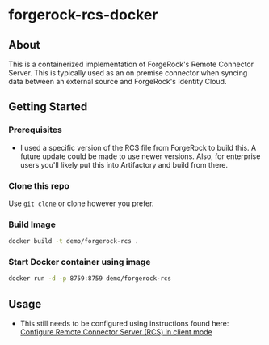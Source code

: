 # forgerock-rcs-docker

## About
This is a containerized implementation of ForgeRock's Remote Connector Server.  This is typically used as an on premise connector when syncing data between an external source and ForgeRock's Identity Cloud.
## Getting Started
### Prerequisites
* I used a specific version of the RCS file from ForgeRock to build this.  A future update could be made to use newer versions.  Also, for enterprise users you'll likely put this into Artifactory and build from there.

### Clone this repo 
Use ```git clone``` or clone however you prefer.
### Build Image 
```bash
docker build -t demo/forgerock-rcs .
```

### Start Docker container using image
```bash
docker run -d -p 8759:8759 demo/forgerock-rcs
```

## Usage 
* This still needs to be configured using instructions found here: [Configure Remote Connector Server (RCS) in client mode](https://backstage.forgerock.com/docs/idcloud-idm/latest/connector-reference/remote-connector.html#configure-rcs)

